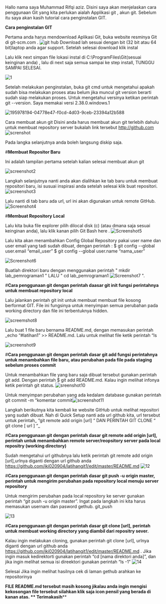 
Hallo nama saya Muhammad Rifqi aziz. Disini saya akan menjelaskan cara penggunaan Git yang kita perlukan aialah Applikasi git , akun git. Sebelum itu saya akan kasih tutorial cara penginstalan GIT.

**Cara penginstalan GIT**

Pertama anda harus mendownload Aplikasi Git, buka website resminya Git di git-scm.com .
![git hub](https://user-images.githubusercontent.com/115804283/196384038-a1f9e84f-45d6-4ac0-8872-d88d21baa5d0.png)
 Download lah sesuai dengan bit (32 bit atau 64 bit)laptop anda agar support. Setelah selesai download klik instal

Lalu klik next simpan file lokasi instal di C:\ProgramFiles\Git(sesuai keinginan anda) , lalu di next saja semua sampai ke step install, TUNGGU SAMPAI SELESAI.

![1](https://user-images.githubusercontent.com/115804283/196384510-5299a3a5-400a-43af-8c8a-cc2f41cf17dc.png)



Setelah melakukan penginstalan, buka git cmd untuk mengetahui apakah sudah bisa melakukan proses atau belum jika muncul git version berarti sudah siap melakukan proses. Untuk mengetahui versinya ketikan perintah git --version. Saya memakai versi 2.38.0.windows.1

![195978194-04778e47-f0cd-4d03-9ceb-23394a12b588](https://user-images.githubusercontent.com/115804283/196386681-12116646-e3a6-46ad-9499-f691022fa440.png)


Cara membuat akun git
Disini anda harus membuat akun git terlebih dahulu untuk membuat repository server bukalah link tersebut http://github.com
![screnshot](https://user-images.githubusercontent.com/115804283/196387194-93bbe1d9-3449-4a45-98cc-fcad4d9d88ac.png)


Pada langka selanjutnya anda boleh langsung diskip saja.


#**Membuat Repositor Baru**


Ini adalah tampilan pertama setelah kalian selesai membuat akun git

![screenshot2](https://user-images.githubusercontent.com/115804283/196388731-def02551-be25-4d96-8115-b1cc006badc2.png)


Langkah selanjutnya nanti anda akan dialihkan ke tab baru untuk membuat repositori baru, isi susuai inspirasi anda setelah selesai klik buat repositori.
![screenshot3](https://user-images.githubusercontent.com/115804283/196389031-f038828a-a64e-404e-893e-8d9b3c7bdf1e.png)


Lalu nanti di tab baru ada url, url ini akan digunakan untuk remote GitHub.
![Screenshot4](https://user-images.githubusercontent.com/115804283/196390135-b996fd7a-4b84-4f97-bd86-d0ae5f87bfe4.png)


#**Membuat Repository Local**

Lalu kita buka file explorer pilih dilocal disk (c) (atau dmana saja sesuai keinginan anda), lalu klik kanan pilih Git Bash here . ![Screenshot5](https://user-images.githubusercontent.com/115804283/196390940-a4003b6c-8aed-4632-b93d-73e7625be28d.png)


Lalu kita akan menambahkan Config Global Repository pakai user name dan user email yang tadi sudah dibuat, dengan perintah : $ git config --global user.email “email_user” $ git config --global user.name “nama_user”

![Screenshot6](https://user-images.githubusercontent.com/115804283/196391226-6abfb950-a06a-4da4-a67e-40678daf1f57.png)


Buatlah direktori baru dengan menggunakan perintah " mkdir lab_pemrograman1 " LALU " cd lab_pemrograman1 ![Screenshot7](https://user-images.githubusercontent.com/115804283/196391943-4a475aab-dc76-44d4-ba72-23dde4af99d0.png)
".

#**Cara penggunaan git dengan perintah daasar git init fungsi perintahnya untuk membuat repository local**

Lalu jalankan perintah git init untuk membuat membuat file kosong berformat GIT. File ini fungsinya untuk menyimpan semua perubahan pada working directory dan file ini terbentuknya hidden.

![screemshot8](https://user-images.githubusercontent.com/115804283/196392470-f135a7ed-b838-43d4-921c-c6e79412299e.png)




Lalu buat 1 file baru bernama README.md, dengan memasukan perintah _echo “#latihan1” >> README.md. Lalu untuk melihat file ketik perintah “ls

![screenshot9](https://user-images.githubusercontent.com/115804283/196393086-a02f514a-c776-400a-8705-7d22503e4d8d.png)


#**Cara penggunaan git dengan perintah dasar git add fungsi perintahnya untuk menambahkan file baru, atau perubahan pada file pada staging sebelum proses commit**

Untuk menambahkan file yang baru saja dibuat tersebut gunakan perintah git add. Dengan perintah $ git add README.md. Kalau ingin melihat infonya ketik perintah git status. ![sreenshot10](https://user-images.githubusercontent.com/115804283/196393795-6f27549d-552f-45be-a8e9-8672edb99254.png)


Untuk menyimpan perubahan yang ada kedalam database gunakan perintah git commit -m “komentar commit![screenshot11](https://user-images.githubusercontent.com/115804283/196394368-be1acdf7-4aed-4b24-b6cb-8445869a25a0.png)



<!-- #**File berhasil tersimpan** -->
Langkah berikutnya kita kembali ke website GitHub untuk melihat repositori yang sudah dibuat. Nah di Quick Setup nanti ada url github kita, url tersebut untuk perintah_ “git remote add origin [url] “ DAN PERINTAH GIT CLONE “ git clone [ url ] “_

#**Cara penggunaan git dengan perintah dasar git remote add origin [url], perintah untuk menambahkan remote server/reopsitory server pada local repositry (working directory)**

Sudah mengetahui url githubnya lalu ketik perintah git remote add origin [url],urlnya diganti dengan url github anda https://github.com/iki020904/latihangit1/edit/master/README.md ![12](https://user-images.githubusercontent.com/115804283/196395228-295e12c3-1f0e-44a8-b775-20fa4b52f722.png)

#**Cara penggunaan git dengan perintah dasar git push -u origin master, perintah untuk mengirim perubahan pada repository local menuju server repository**

Untuk mengirim perubahan pada local repository ke server gunakan perintah “git push -u origin master”. Ingat pada langkah ini kita harus memasukan usernam dan pasword gethub. git_push

![13](https://user-images.githubusercontent.com/115804283/196395876-109e11ae-4bca-4e63-80b5-11d78e067cd5.png)


#**Cara penggunaan git dengan perintah dasar git clone [url], perintah untuk membuat working directory yang diambil dari repositry sever.**


Kalau ingin melakukan cloning, gunakan perintah git clone [url], urlnya diganti dengan url github anda https://github.com/iki020904/latihangit1/edit/master/README.md . Jika ingin masuk kedirektorti gunakan perintah “cd [nama direktori anda]”, dan jika ingin melihat semua isi direektori gunakan perintah “ls -1" 
![14](https://user-images.githubusercontent.com/115804283/196396611-4342faf3-6540-4af3-bb1b-82b6488854cc.png)


Selesai Jika ingin melihat hasilnya cek di laman gethub arahkan ke repositorinya

**FILE README.md tersebut masih kosong jikalau anda ingin mengisi kekosongan file tersebut silahkan klik saja icon pensil yang berada di kanan atas.
**
**Terimakasih******


